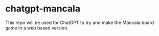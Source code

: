 # chatgpt-mancala
This repo will be used for ChatGPT to try and make the Mancala board game in a web based version.
